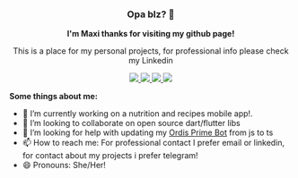 <h3 align='center'> Opa blz? 👋 </h3>

<p align='center'><b>I'm Maxi thanks for visiting my github page!</b> 
  <!--<a href="https://github.com/MikeCodesDotNET/ColoredBadges">
    <img src="https://github.com/MikeCodesDotNET/ColoredBadges/blob/master/svg/pronouns/sheher.svg" height="20px">
  </a>-->
</p>
<p align='center'>This is a place for my personal projects, for professional info please check my Linkedin</p>

<p align='center'>
  <a href="https://www.linkedin.com/in/maxiin/">
    <img src="https://img.shields.io/badge/linkedin-%230077B5.svg?&style=for-the-badge&logo=linkedin&logoColor=white" />
  </a>
  <a href="https://maxiin.github.io">
    <img src="https://img.shields.io/badge/Website-%234285F4.svg?&style=for-the-badge&logo=google-chrome&logoColor=white" />
  </a>
  <a href="mailto:raranmariano@hotmail.com">
    <img src="https://img.shields.io/badge/Email-%23D14836.svg?&style=for-the-badge&logo=gmail&logoColor=white" />
  </a>
  <a href="https://t.me/tigrinha">
    <img src="https://img.shields.io/badge/Telegram-%230088cc.svg?&style=for-the-badge&logo=telegram&logoColor=white" />
  </a>
</p>

<!-- <p align='center'>
  <a href="#"><img src="https://github-readme-stats.vercel.app/api/top-langs/?username=maxiin&layout=compact&theme=synthwave" width="350"></a>
</p> -->

**Some things about me:**
- 🔭 I’m currently working on a nutrition and recipes mobile app!.
- 👯 I’m looking to collaborate on open source dart/flutter libs
- 🤔 I’m looking for help with updating my [Ordis Prime Bot](https://github.com/maxiin/Ordis-Prime) from js to ts
- 📫 How to reach me: For professional contact I prefer email or linkedin, for contact about my projects i prefer telegram!
- 😄 Pronouns: She/Her!

<!--
**maxiin/maxiin** is a ✨ _special_ ✨ repository because its `README.md` (this file) appears on your GitHub profile.

Here are some ideas to get you started:

- 🔭 I’m currently working on ...
- 🌱 I’m currently learning ...
- 👯 I’m looking to collaborate on ...
- 🤔 I’m looking for help with ...
- 💬 Ask me about ...
- 📫 How to reach me: ...
- 😄 Pronouns: ...
- ⚡ Fun fact: ...
-->
